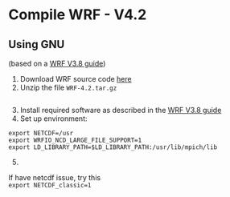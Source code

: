 # Compile WRF - V4.2  
## Using GNU  

(based on a [WRF V3.8 guide](https://www.enviroware.com/installing-and-running-wrf-3-8-on-linux-ubuntu-lts-16-04-with-intel-i7-8-core-cpu/))

1. Download WRF source code [here](https://github.com/wrf-model/WRF/releases)   
2. Unzip the file ```WRF-4.2.tar.gz``` 
  ```
  
  ```
3. Install required software as described in the [WRF V3.8 guide](https://www.enviroware.com/installing-and-running-wrf-3-8-on-linux-ubuntu-lts-16-04-with-intel-i7-8-core-cpu/)  
4. Set up environment:  
  ```
  export NETCDF=/usr
  export WRFIO_NCD_LARGE_FILE_SUPPORT=1
  export LD_LIBRARY_PATH=$LD_LIBRARY_PATH:/usr/lib/mpich/lib
  ```

5. 

If have netcdf issue, try this  
```export NETCDF_classic=1```
